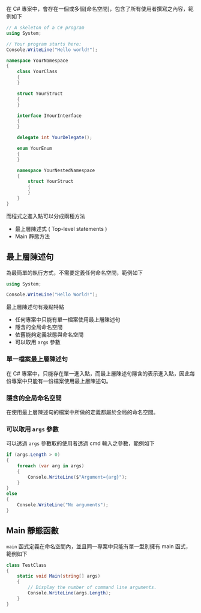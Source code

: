 在 C# 專案中，會存在一個或多個[命名空間]，包含了所有使用者撰寫之內容，範例如下

```C#
// A skeleton of a C# program
using System;

// Your program starts here:
Console.WriteLine("Hello world!");

namespace YourNamespace
{
    class YourClass
    {
    }

    struct YourStruct
    {
    }

    interface IYourInterface
    {
    }

    delegate int YourDelegate();

    enum YourEnum
    {
    }

    namespace YourNestedNamespace
    {
        struct YourStruct
        {
        }
    }
}
```

而程式之進入點可以分成兩種方法
- 最上層陳述式 ( Top-level statements )
- Main 靜態方法

## 最上層陳述句

為最簡單的執行方式，不需要定義任何命名空間，範例如下
```C#
using System;

Console.WriteLine("Hello World!");
```

最上層陳述句有幾點特點
- 任何專案中只能有單一檔案使用最上層陳述句
- 隱含的全局命名空間
- 依舊能夠定義狀態與命名空間
- 可以取用 `args` 參數

### 單一檔案最上層陳述句
在 C# 專案中，只能存在單一進入點，而最上層陳述句隱含的表示進入點，因此每份專案中只能有一份檔案使用最上層陳述句。

### 隱含的全局命名空間
在使用最上層陳述句的檔案中所做的定義都屬於全局的命名空間。

### 可以取用 `args` 參數

可以透過 `args` 參數取的使用者透過 cmd 輸入之參數，範例如下
```C#
if (args.Length > 0)
{
    foreach (var arg in args)
    {
        Console.WriteLine($"Argument={arg}");
    }
}
else
{
    Console.WriteLine("No arguments");
}
```

## Main 靜態函數
`main` 函式定義在命名空間內，並且同一專案中只能有單一型別擁有 main 函式，範例如下
```C#
class TestClass
{
    static void Main(string[] args)
    {
        // Display the number of command line arguments.
        Console.WriteLine(args.Length);
    }
}
```

